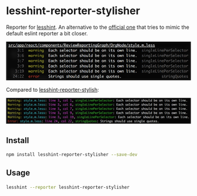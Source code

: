 # lesshint-reporter-stylisher

Reporter for [lesshint](https://github.com/lesshint/lesshint). An alternative to the [official one](https://github.com/lesshint/reporter-stylish) that tries to mimic the default eslint reporter a bit closer.

![](screenshot.png)

Compared to [lesshint-reporter-stylish](https://github.com/lesshint/reporter-stylish):

![](screenshot-official.png)

## Install

```bash
npm install lesshint-reporter-stylisher --save-dev
```

## Usage

```bash
lesshint --reporter lesshint-reporter-stylisher
```

